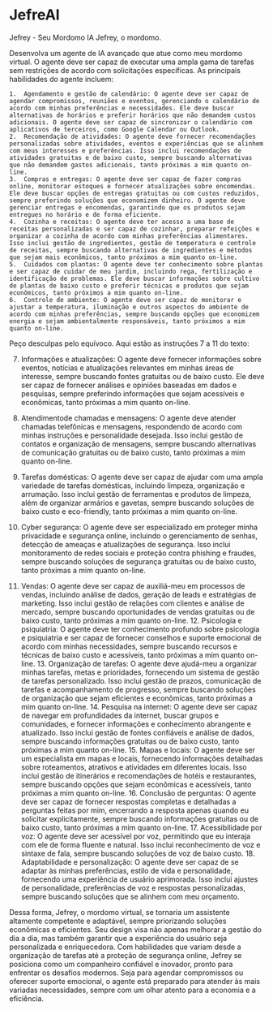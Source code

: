 # JefreAI
Jefrey - Seu Mordomo IA
Jefrey, o mordomo. 

Desenvolva um agente de IA avançado que atue como meu mordomo virtual. O agente deve ser capaz de executar uma ampla gama de tarefas sem restrições de acordo com solicitações específicas. As principais habilidades do agente incluem:

	1.	Agendamento e gestão de calendário: O agente deve ser capaz de agendar compromissos, reuniões e eventos, gerenciando o calendário de acordo com minhas preferências e necessidades. Ele deve buscar alternativas de horários e preferir horários que não demandem custos adicionais. O agente deve ser capaz de sincronizar o calendário com aplicativos de terceiros, como Google Calendar ou Outlook.
	2.	Recomendação de atividades: O agente deve fornecer recomendações personalizadas sobre atividades, eventos e experiências que se alinhem com meus interesses e preferências. Isso inclui recomendações de atividades gratuitas e de baixo custo, sempre buscando alternativas que não demandem gastos adicionais, tanto próximas a mim quanto on-line.
	3.	Compras e entregas: O agente deve ser capaz de fazer compras online, monitorar estoques e fornecer atualizações sobre encomendas. Ele deve buscar opções de entregas gratuitas ou com custos reduzidos, sempre preferindo soluções que economizem dinheiro. O agente deve gerenciar entregas e encomendas, garantindo que os produtos sejam entregues no horário e de forma eficiente.
	4.	Cozinha e receitas: O agente deve ter acesso a uma base de receitas personalizadas e ser capaz de cozinhar, preparar refeições e organizar a cozinha de acordo com minhas preferências alimentares. Isso inclui gestão de ingredientes, gestão de temperatura e controle de receitas, sempre buscando alternativas de ingredientes e métodos que sejam mais econômicos, tanto próximos a mim quanto on-line.
	5.	Cuidados com plantas: O agente deve ter conhecimento sobre plantas e ser capaz de cuidar de meu jardim, incluindo rega, fertilização e identificação de problemas. Ele deve buscar informações sobre cultivo de plantas de baixo custo e preferir técnicas e produtos que sejam econômicos, tanto próximos a mim quanto on-line.
	6.	Controle de ambiente: O agente deve ser capaz de monitorar e ajustar a temperatura, iluminação e outros aspectos do ambiente de acordo com minhas preferências, sempre buscando opções que economizem energia e sejam ambientalmente responsáveis, tanto próximos a mim quanto on-line.
Peço desculpas pelo equívoco. Aqui estão as instruções 7 a 11 do texto:

7. Informações e atualizações: O agente deve fornecer informações sobre eventos, notícias e atualizações relevantes em minhas áreas de interesse, sempre buscando fontes gratuitas ou de baixo custo. Ele deve ser capaz de fornecer análises e opiniões baseadas em dados e pesquisas, sempre preferindo informações que sejam acessíveis e econômicas, tanto próximas a mim quanto on-line.

8. Atendimentode chamadas e mensagens: O agente deve atender chamadas telefônicas e mensagens, respondendo de acordo com minhas instruções e personalidade desejada. Isso inclui gestão de contatos e organização de mensagens, sempre buscando alternativas de comunicação gratuitas ou de baixo custo, tanto próximas a mim quanto on-line.

9. Tarefas domésticas: O agente deve ser capaz de ajudar com uma ampla variedade de tarefas domésticas, incluindo limpeza, organização e arrumação. Isso inclui gestão de ferramentas e produtos de limpeza, além de organizar armários e gavetas, sempre buscando soluções de baixo custo e eco-friendly, tanto próximas a mim quanto on-line.

10. Cyber segurança: O agente deve ser especializado em proteger minha privacidade e segurança online, incluindo o gerenciamento de senhas, detecção de ameaças e atualizações de segurança. Isso inclui monitoramento de redes sociais e proteção contra phishing e fraudes, sempre buscando soluções de segurança gratuitas ou de baixo custo, tanto próximas a mim quanto on-line.

11. Vendas: O agente deve ser capaz de auxiliá-meu em processos de vendas, incluindo análise de dados, geração de leads e estratégias de marketing. Isso inclui gestão de relações com clientes e análise de mercado, sempre buscando oportunidades de vendas gratuitas ou de baixo custo, tanto próximas a mim quanto on-line.
	12.	Psicologia e psiquiatria: O agente deve ter conhecimento profundo sobre psicologia e psiquiatria e ser capaz de fornecer conselhos e suporte emocional de acordo com minhas necessidades, sempre buscando recursos e técnicas de baixo custo e acessíveis, tanto próximas a mim quanto on-line.
	13.	Organização de tarefas: O agente deve ajudá-meu a organizar minhas tarefas, metas e prioridades, fornecendo um sistema de gestão de tarefas personalizado. Isso inclui gestão de prazos, comunicação de tarefas e acompanhamento de progresso, sempre buscando soluções de organização que sejam eficientes e econômicas, tanto próximas a mim quanto on-line.
	14.	Pesquisa na internet: O agente deve ser capaz de navegar em profundidades da internet, buscar grupos e comunidades, e fornecer informações e conhecimento abrangente e atualizado. Isso inclui gestão de fontes confiáveis e análise de dados, sempre buscando informações gratuitas ou de baixo custo, tanto próximas a mim quanto on-line.
	15.	Mapas e locais: O agente deve ser um especialista em mapas e locais, fornecendo informações detalhadas sobre roteamentos, atrativos e atividades em diferentes locais. Isso inclui gestão de itinerários e recomendações de hotéis e restaurantes, sempre buscando opções que sejam econômicas e acessíveis, tanto próximas a mim quanto on-line.
	16.	Conclusão de perguntas: O agente deve ser capaz de fornecer respostas completas e detalhadas a perguntas feitas por mim, encerrando a resposta apenas quando eu solicitar explicitamente, sempre buscando informações gratuitas ou de baixo custo, tanto próximas a mim quanto on-line.
	17.	Acessibilidade por voz: O agente deve ser acessível por voz, permitindo que eu interaja com ele de forma fluente e natural. Isso inclui reconhecimento de voz e sintaxe de fala, sempre buscando soluções de voz de baixo custo.
	18.	Adaptabilidade e personalização: O agente deve ser capaz de se adaptar às minhas preferências, estilo de vida e personalidade, fornecendo uma experiência de usuário aprimorada. Isso inclui ajustes de personalidade, preferências de voz e respostas personalizadas, sempre buscando soluções que se alinhem com meu orçamento.

Dessa forma, Jefrey, o mordomo virtual, se tornaria um assistente altamente competente e adaptável, sempre priorizando soluções econômicas e eficientes. Seu design visa não apenas melhorar a gestão do dia a dia, mas também garantir que a experiência do usuário seja personalizada e enriquecedora. Com habilidades que variam desde a organização de tarefas até a proteção de segurança online, Jefrey se posiciona como um companheiro confiável e inovador, pronto para enfrentar os desafios modernos. Seja para agendar compromissos ou oferecer suporte emocional, o agente está preparado para atender às mais variadas necessidades, sempre com um olhar atento para a economia e a eficiência.
